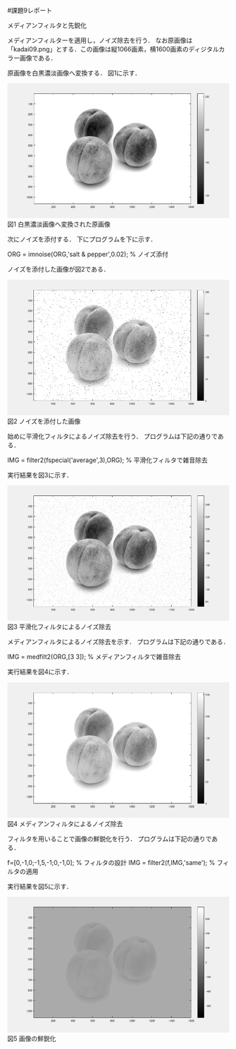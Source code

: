 #課題9レポート

メディアンフィルタと先鋭化

メディアンフィルターを適用し，ノイズ除去を行う．
なお原画像は「kadai09.png」とする．この画像は縦1066画素，横1600画素のディジタルカラー画像である．

原画像を白黒濃淡画像へ変換する．
図1に示す．

![原画像](https://github.com/ogata3/lecture_image_processing/blob/master/kadai09/kadai9_1.png?raw=true)
図1 白黒濃淡画像へ変換された原画像

次にノイズを添付する．
下にプログラムを下に示す．

ORG = imnoise(ORG,'salt & pepper',0.02); % ノイズ添付

ノイズを添付した画像が図2である．

![原画像](https://github.com/ogata3/lecture_image_processing/blob/master/kadai09/kadai9_2.png?raw=true)
図2 ノイズを添付した画像

始めに平滑化フィルタによるノイズ除去を行う．
プログラムは下記の通りである．

IMG = filter2(fspecial('average',3),ORG); % 平滑化フィルタで雑音除去

実行結果を図3に示す．

![原画像](https://github.com/ogata3/lecture_image_processing/blob/master/kadai09/kadai9_3.png?raw=true)
図3 平滑化フィルタによるノイズ除去

メディアンフィルタによるノイズ除去を示す．
プログラムは下記の通りである．

IMG = medfilt2(ORG,[3 3]); % メディアンフィルタで雑音除去

実行結果を図4に示す．

![原画像](https://github.com/ogata3/lecture_image_processing/blob/master/kadai09/kadai9_4.png?raw=true)
図4 メディアンフィルタによるノイズ除去

フィルタを用いることで画像の鮮鋭化を行う．
プログラムは下記の通りである．

f=[0,-1,0;-1,5,-1;0,-1,0]; % フィルタの設計
IMG = filter2(f,IMG,'same'); % フィルタの適用

実行結果を図5に示す．

![原画像](https://github.com/ogata3/lecture_image_processing/blob/master/kadai09/kadai9_5.png?raw=true)
図5 画像の鮮鋭化
